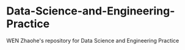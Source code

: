 # Data-Science-and-Engineering-Practice
WEN Zhaohe's repository for Data Science and Engineering Practice
